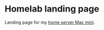 # Homelab landing page

Landing page for my [home server Mac mini](http://ariezlabs.com/blog/macmini/).
